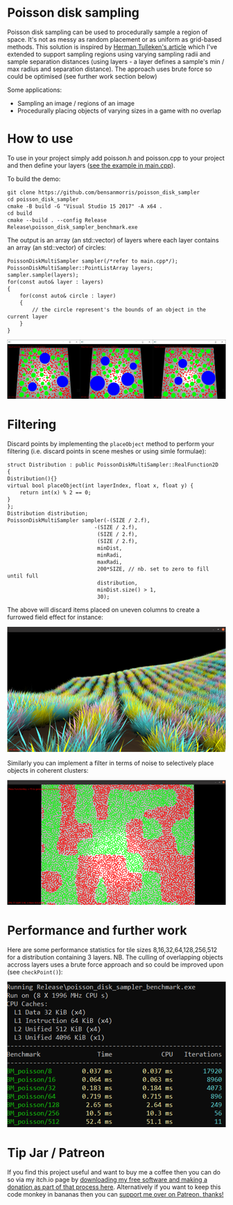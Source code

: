 # Poisson disk sampling

Poisson disk sampling can be used to procedurally sample a region of space. It's not as messy as random placement or as uniform as grid-based methods. This solution is inspired by [Herman Tulleken's article](http://devmag.org.za/2009/05/03/poisson-disk-sampling/) which I've extended to support sampling regions using varying sampling radii and sample separation distances (using layers - a layer defines a sample's min / max radius and separation distance). The approach uses brute force so could be optimised (see further work section below)

Some applications:

- Sampling an image / regions of an image
- Procedurally placing objects of varying sizes in a game with no overlap

# How to use

To use in your project simply add poisson.h and poisson.cpp to your project and then define your layers ([see the example in main.cpp](main.cpp)).

To build the demo:

```
git clone https://github.com/bensanmorris/poisson_disk_sampler
cd poisson_disk_sampler
cmake -B build -G "Visual Studio 15 2017" -A x64 .
cd build
cmake --build . --config Release
Release\poisson_disk_sampler_benchmark.exe
```

The output is an array (an std::vector<PointList>) of layers where each layer contains an array (an std::vector<Circle>) of circles:

```
PoissonDiskMultiSampler sampler(/*refer to main.cpp*/);
PoissonDiskMultiSampler::PointListArray layers;
sampler.sample(layers);
for(const auto& layer : layers)
{
    for(const auto& circle : layer)
    {
        // the circle represent's the bounds of an object in the current layer
    }
}
```

![](example.png)

# Filtering 

Discard points by implementing the `placeObject` method to perform your filtering (i.e. discard points in scene meshes or using simle formulae):

```
struct Distribution : public PoissonDiskMultiSampler::RealFunction2D
{
Distribution(){}
virtual bool placeObject(int layerIndex, float x, float y) {
    return int(x) % 2 == 0;
}
};
Distribution distribution;
PoissonDiskMultiSampler sampler(-(SIZE / 2.f),
                            -(SIZE / 2.f),
                             (SIZE / 2.f),
                             (SIZE / 2.f),
                             minDist,
                             minRadi,
                             maxRadi,
                             200*SIZE, // nb. set to zero to fill until full
                             distribution,
                             minDist.size() > 1,
                             30);
```

The above will discard items placed on uneven columns to create a furrowed field effect for instance:

![](xmod2iszero.png)
    
Similarly you can implement a filter in terms of noise to selectively place objects in coherent clusters:
    
![](noise.png)

# Performance and further work

Here are some performance statistics for tile sizes 8,16,32,64,128,256,512 for a distribution containing 3 layers. NB. The culling of overlapping objects accross layers uses a brute force approach and so could be improved upon (see ```checkPoint()```):

![](stats.png)
    
# Tip Jar / Patreon

If you find this project useful and want to buy me a coffee then you can do so via my itch.io page by [downloading my free software and making a donation as part of that process here](https://benmorris.itch.io/plugin-based-scene-editor). Alternatively if you want to keep this code monkey in bananas then you can [support me over on Patreon, thanks!](https://www.patreon.com/SimulationStarterKit)
